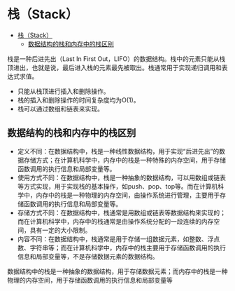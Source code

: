 # 栈（Stack）

- [栈（Stack）](#栈stack)
  - [数据结构的栈和内存中的栈区别](#数据结构的栈和内存中的栈区别)

栈是一种后进先出（Last In First Out，LIFO）的数据结构。栈中的元素只能从栈顶进出，也就是说，最后进入栈的元素最先被取出。栈通常用于实现递归调用和表达式求值。

- 只能从栈顶进行插入和删除操作。
- 栈的插入和删除操作的时间复杂度均为O(1)。
- 栈可以通过数组和链表来实现。

## 数据结构的栈和内存中的栈区别

- 定义不同：在数据结构中，栈是一种线性数据结构，用于实现“后进先出”的数据存储方式；在计算机科学中，内存中的栈是一种特殊的内存空间，用于存储函数调用的执行信息和局部变量等。
- 使用方式不同：在数据结构中，栈是一种抽象的数据结构，可以用数组或链表等方式实现，用于实现栈的基本操作，如push、pop、top等。而在计算机科学中，内存中的栈是一种物理的内存空间，由操作系统进行管理，主要用于存储函数调用的执行信息和局部变量等。
- 存储方式不同：在数据结构中，栈通常是用数组或链表等数据结构来实现的；而在计算机科学中，内存中的栈通常是由操作系统分配的一段连续的内存空间，具有一定的大小限制。
- 内容不同：在数据结构中，栈通常是用于存储一组数据元素，如整数、浮点数、字符串等；而在计算机科学中，内存中的栈主要用于存储函数调用的执行信息和局部变量等，不是存储数据元素的数据结构。

数据结构中的栈是一种抽象的数据结构，用于存储数据元素；而内存中的栈是一种物理的内存空间，用于存储函数调用的执行信息和局部变量等

